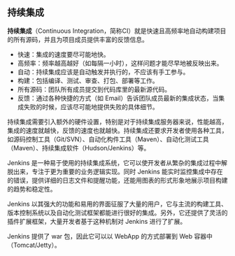 ## 持续集成 ##

**持续集成**（Continuous Integration，简称CI）就是快速且高频率地自动构建项目的所有源码，并且为项目成员提供丰富的反馈信息。

* 快速：集成的速度要尽可能地快。
* 高频率：频率越高越好（如每隔一小时），这样问题才能尽早地被反映出来。
* 自动：持续集成应该是自动触发并执行的，不应该有手工参与。
* 构建：包括编译、测试、审查、打包、部署等工作。
* 所有源码：团队所有成员提交到代码库里的最新源代码。
* 反馈：通过各种快捷的方式（如 Email）告诉团队成员最新的集成状态，当集成失败的时候，应该尽可能地提供失败的具体细节。

持续集成需要引入额外的硬件设置，特别是对于持续集成服务器来说，性能越高，集成的速度就越快，反馈的速度也就越快。持续集成还要求开发者使用各种工具，如源码控制工具（Git/SVN）、自动化构件工具（Maven）、自动化测试工具（Maven）、持续集成软件（Hudson/Jenkins）等。

Jenkins 是一种易于使用的持续集成系统，它可以使开发者从繁杂的集成过程中解脱出来，专注于更为重要的业务逻辑实现。同时 Jenkins 能实时监控集成中存在的错误，提供详细的日志文件和提醒功能，还能用图表的形式形象地展示项目构建的趋势和稳定性。

Jenkins 以其强大的功能和易用的界面征服了大量的用户，它与主流的构建工具、版本控制系统以及自动化测试框架都能进行很好的集成。另外，它还提供了灵活的插件扩展框架，大量开发者基于这种机制对 Jenkins 进行了扩展。

Jenkins 提供了 war 包，因此它可以以 WebApp 的方式部署到 Web 容器中（Tomcat/Jetty）。